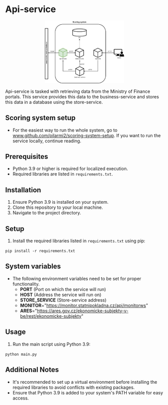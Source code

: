 # Api-service

<div style="text-align:center;">
  <img src="architecture.png" alt="Image" style="max-width: 50%;">
</div>


Api-service is tasked with retrieving data from the Ministry of Finance portals. This service provides this data to the business-service and stores this data in a database using the store-service.

## Scoring system setup
- For the easiest way to run the whole system, go to www.github.com/pilarmi2/scoring-system-setup. If you want to run the service locally, continue reading.


## Prerequisites
- Python 3.9 or higher is required for localized execution.
- Required libraries are listed in `requirements.txt`.

## Installation
1. Ensure Python 3.9 is installed on your system.
2. Clone this repository to your local machine.
3. Navigate to the project directory.

## Setup
1. Install the required libraries listed in `requirements.txt` using pip:

```pip install -r requirements.txt```

## System variables
- The following environment variables need to be set for proper functionality.
  - **PORT** (Port on which the service will run)
  - **HOST** (Address the service will run on)
  - **STORE_SERVICE** (Store-service address)
  - **MONITOR**="https://monitor.statnipokladna.cz/api/monitorws"
  - **ARES**="https://ares.gov.cz/ekonomicke-subjekty-v-be/rest/ekonomicke-subjekty"

## Usage
1. Run the main script using Python 3.9:

```python main.py```

## Additional Notes
- It's recommended to set up a virtual environment before installing the required libraries to avoid conflicts with existing packages.
- Ensure that Python 3.9 is added to your system's PATH variable for easy access.
